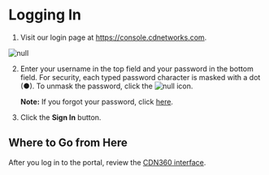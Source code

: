 # Logging In

1. Visit our login page at https://console.cdnetworks.com.

![null](</docs/resources/images/Login Page.png>)

2. Enter your username in the top field and your password in the bottom field. For security, each typed password character is masked with a dot (●). To unmask the password, click the ![null](</docs/resources/images/eye icon.png>) icon.

<ul><strong>Note:</strong> If you forgot your password, click <a href=https://console.cdnetworks.com/cdn/forgotpassword">here</a>.</ul>

3. Click the **Sign In** button.

## Where to Go from Here

After you log in to the portal, review the [CDN360 interface](</docs/portal/accessing-portal/navigating-ui.md>).
